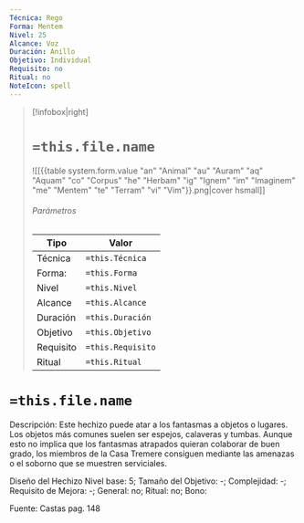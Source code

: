 ```yaml
---
Técnica: Rego
Forma: Mentem
Nivel: 25
Alcance: Voz
Duración: Anillo  
Objetivo: Individual 
Requisito: no
Ritual: no
NoteIcon: spell
---
```


> [!infobox|right]
> # `=this.file.name`
> ![[{{table system.form.value "an" "Animal" "au" "Auram" "aq" "Aquam" "co" "Corpus" "he" "Herbam" "ig" "Ignem" "im" "Imaginem" "me" "Mentem" "te" "Terram" "vi" "Vim"}}.png|cover hsmall]]
> ###### Parámetros
> Tipo |  Valor |
> ---|---|
> Técnica  | `=this.Técnica`  |
> Forma: | `=this.Forma`  |
> Nivel | `=this.Nivel`  |
> Alcance | `=this.Alcance` |
> Duración | `=this.Duración` |
> Objetivo | `=this.Objetivo` |
> Requisito | `=this.Requisito` |
> Ritual | `=this.Ritual` |

# `=this.file.name`
Descripción:
Este hechizo puede atar a los fantasmas a objetos o lugares. Los objetos más comunes suelen ser espejos, calaveras y tumbas. Aunque esto no implica que los fantasmas atrapados quieran colaborar de buen grado, los miembros de la Casa Tremere consiguen mediante las amenazas o el soborno que se muestren serviciales.

Diseño del Hechizo
Nivel base: 5;  Tamaño del Objetivo: -; Complejidad: -; Requisito de Mejora: -; General: no; Ritual: no; Bono: 

Fuente: Castas pag. 148